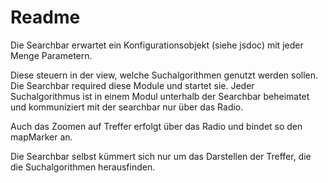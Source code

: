 # Readme

Die Searchbar erwartet ein Konfigurationsobjekt (siehe jsdoc) mit jeder Menge Parametern.

Diese steuern in der view, welche Suchalgorithmen genutzt werden sollen. Die Searchbar required diese Module und startet sie. Jeder Suchalgorithmus ist in einem Modul unterhalb der Searchbar beheimatet und kommuniziert mit der searchbar nur über das Radio.

Auch das Zoomen auf Treffer erfolgt über das Radio und bindet so den mapMarker an.

Die Searchbar selbst kümmert sich nur um das Darstellen der Treffer, die die Suchalgorithmen herausfinden.
